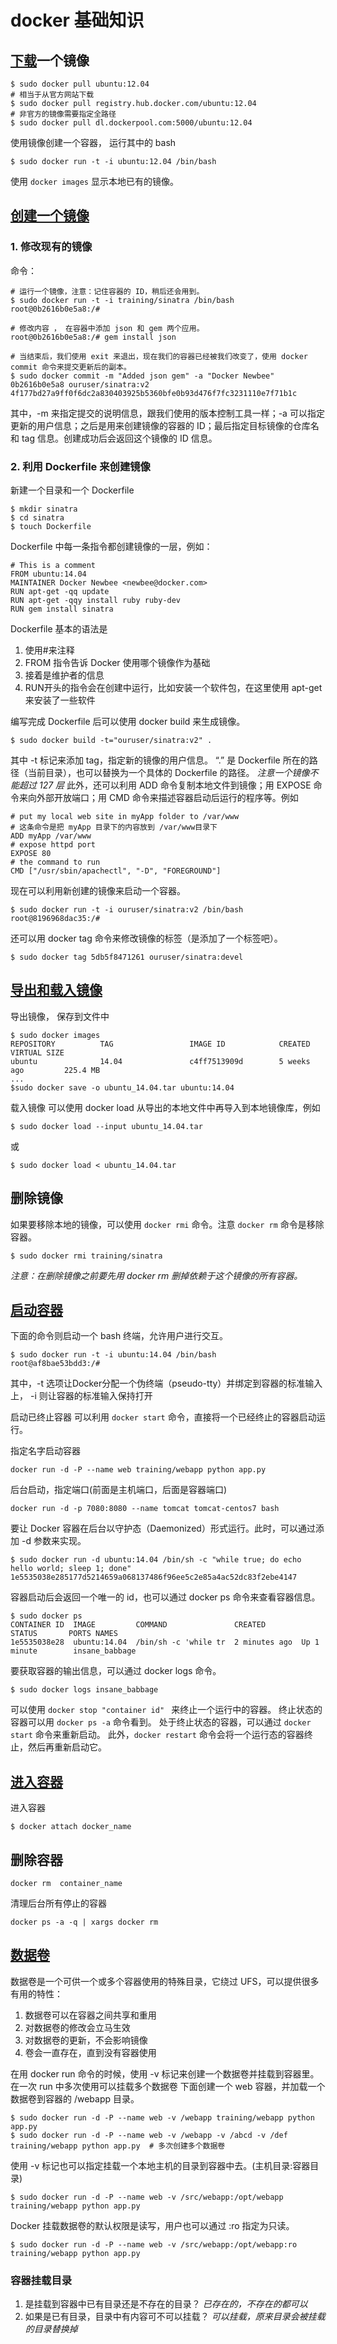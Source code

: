 # docker 基础知识

## [下载][1]一个镜像 

	$ sudo docker pull ubuntu:12.04
	# 相当于从官方网站下载
	$ sudo docker pull registry.hub.docker.com/ubuntu:12.04
	# 非官方的镜像需要指定全路径
	$ sudo docker pull dl.dockerpool.com:5000/ubuntu:12.04
使用镜像创建一个容器， 运行其中的 bash

	$ sudo docker run -t -i ubuntu:12.04 /bin/bash
使用 `docker images` 显示本地已有的镜像。

## [创建一个镜像][2]  
### 1. 修改现有的镜像 

命令：

	# 运行一个镜像，注意：记住容器的 ID，稍后还会用到。
	$ sudo docker run -t -i training/sinatra /bin/bash
	root@0b2616b0e5a8:/#

	# 修改内容 ， 在容器中添加 json 和 gem 两个应用。
	root@0b2616b0e5a8:/# gem install json
 
	# 当结束后，我们使用 exit 来退出，现在我们的容器已经被我们改变了，使用 docker commit 命令来提交更新后的副本。
	$ sudo docker commit -m "Added json gem" -a "Docker Newbee" 0b2616b0e5a8 ouruser/sinatra:v2  
	4f177bd27a9ff0f6dc2a830403925b5360bfe0b93d476f7fc3231110e7f71b1c
其中，-m 来指定提交的说明信息，跟我们使用的版本控制工具一样；-a 可以指定更新的用户信息；之后是用来创建镜像的容器的 ID；最后指定目标镜像的仓库名和 tag 信息。创建成功后会返回这个镜像的 ID 信息。

### 2. 利用 Dockerfile 来创建镜像

新建一个目录和一个 Dockerfile

	$ mkdir sinatra
	$ cd sinatra
	$ touch Dockerfile

Dockerfile 中每一条指令都创建镜像的一层，例如：

	# This is a comment
	FROM ubuntu:14.04
	MAINTAINER Docker Newbee <newbee@docker.com>
	RUN apt-get -qq update
	RUN apt-get -qqy install ruby ruby-dev
	RUN gem install sinatra
Dockerfile 基本的语法是

1. 使用#来注释
2. FROM 指令告诉 Docker 使用哪个镜像作为基础
3. 接着是维护者的信息
4. RUN开头的指令会在创建中运行，比如安装一个软件包，在这里使用 apt-get 来安装了一些软件

编写完成 Dockerfile 后可以使用 docker build 来生成镜像。

	$ sudo docker build -t="ouruser/sinatra:v2" .
其中 -t 标记来添加 tag，指定新的镜像的用户信息。 “.” 是 Dockerfile 所在的路径（当前目录），也可以替换为一个具体的 Dockerfile 的路径。
*注意一个镜像不能超过 127 层*
此外，还可以利用 ADD 命令复制本地文件到镜像；用 EXPOSE 命令来向外部开放端口；用 CMD 命令来描述容器启动后运行的程序等。例如

	# put my local web site in myApp folder to /var/www
	# 这条命令是把 myApp 目录下的内容放到 /var/www目录下
	ADD myApp /var/www
	# expose httpd port
	EXPOSE 80
	# the command to run
	CMD ["/usr/sbin/apachectl", "-D", "FOREGROUND"]

现在可以利用新创建的镜像来启动一个容器。

	$ sudo docker run -t -i ouruser/sinatra:v2 /bin/bash
	root@8196968dac35:/#
还可以用 docker tag 命令来修改镜像的标签（是添加了一个标签吧）。

	$ sudo docker tag 5db5f8471261 ouruser/sinatra:devel
## [导出和载入镜像][3]
导出镜像， 保存到文件中

	$ sudo docker images
	REPOSITORY          TAG                 IMAGE ID            CREATED             VIRTUAL SIZE
	ubuntu              14.04               c4ff7513909d        5 weeks ago         225.4 MB
	...
	$sudo docker save -o ubuntu_14.04.tar ubuntu:14.04

载入镜像
可以使用 docker load 从导出的本地文件中再导入到本地镜像库，例如

	$ sudo docker load --input ubuntu_14.04.tar
或

	$ sudo docker load < ubuntu_14.04.tar
## 删除镜像
如果要移除本地的镜像，可以使用 `docker rmi` 命令。注意 `docker rm` 命令是移除容器。

	$ sudo docker rmi training/sinatra
*注意：在删除镜像之前要先用 docker rm 删掉依赖于这个镜像的所有容器。*

## [启动容器][4]

下面的命令则启动一个 bash 终端，允许用户进行交互。

	$ sudo docker run -t -i ubuntu:14.04 /bin/bash
	root@af8bae53bdd3:/#

其中，-t 选项让Docker分配一个伪终端（pseudo-tty）并绑定到容器的标准输入上， -i 则让容器的标准输入保持打开

启动已终止容器
可以利用 `docker start` 命令，直接将一个已经终止的容器启动运行。

指定名字启动容器

	docker run -d -P --name web training/webapp python app.py
后台启动，指定端口(前面是主机端口，后面是容器端口) 

	docker run -d -p 7080:8080 --name tomcat tomcat-centos7 bash


要让 Docker 容器在后台以守护态（Daemonized）形式运行。此时，可以通过添加 -d 参数来实现。

	$ sudo docker run -d ubuntu:14.04 /bin/sh -c "while true; do echo hello world; sleep 1; done"
	1e5535038e285177d5214659a068137486f96ee5c2e85a4ac52dc83f2ebe4147

容器启动后会返回一个唯一的 id，也可以通过 docker ps 命令来查看容器信息。

	$ sudo docker ps
	CONTAINER ID  IMAGE         COMMAND               CREATED        STATUS       PORTS NAMES
	1e5535038e28  ubuntu:14.04  /bin/sh -c 'while tr  2 minutes ago  Up 1 minute        insane_babbage

要获取容器的输出信息，可以通过 docker logs 命令。

	$ sudo docker logs insane_babbage
可以使用 `docker stop "container id" ` 来终止一个运行中的容器。
终止状态的容器可以用 `docker ps -a` 命令看到。
处于终止状态的容器，可以通过 `docker start` 命令来重新启动。
此外，`docker restart` 命令会将一个运行态的容器终止，然后再重新启动它。


## [进入容器][5]
进入容器

	$ docker attach docker_name
## 删除容器

	docker rm  container_name
清理后台所有停止的容器

	docker ps -a -q | xargs docker rm


## [数据卷][6]
数据卷是一个可供一个或多个容器使用的特殊目录，它绕过 UFS，可以提供很多有用的特性：

1. 数据卷可以在容器之间共享和重用
2. 对数据卷的修改会立马生效
3. 对数据卷的更新，不会影响镜像
4. 卷会一直存在，直到没有容器使用

在用 docker run 命令的时候，使用 -v 标记来创建一个数据卷并挂载到容器里。在一次 run 中多次使用可以挂载多个数据卷
下面创建一个 web 容器，并加载一个数据卷到容器的 /webapp 目录。

	$ sudo docker run -d -P --name web -v /webapp training/webapp python app.py
	$ sudo docker run -d -P --name web -v /webapp -v /abcd -v /def training/webapp python app.py  # 多次创建多个数据卷
使用 -v 标记也可以指定挂载一个本地主机的目录到容器中去。(主机目录:容器目录)

	$ sudo docker run -d -P --name web -v /src/webapp:/opt/webapp training/webapp python app.py
Docker 挂载数据卷的默认权限是读写，用户也可以通过 :ro 指定为只读。

	$ sudo docker run -d -P --name web -v /src/webapp:/opt/webapp:ro training/webapp python app.py
### 容器挂载目录
1. 是挂载到容器中已有目录还是不存在的目录？
*已存在的，不存在的都可以*
2. 如果是已有目录，目录中有内容可不可以挂载？
*可以挂载，原来目录会被挂载的目录替换掉*












[1]: http://dockerpool.com/static/books/docker_practice/image/pull.html
[2]: http://dockerpool.com/static/books/docker_practice/image/create.html  
[3]: http://dockerpool.com/static/books/docker_practice/image/save_load.html  
[4]: http://dockerpool.com/static/books/docker_practice/container/run.html  
[5]: http://dockerpool.com/static/books/docker_practice/container/enter.html
[6]: dockerpool.com/static/books/docker_practice/data_management/volume.html
